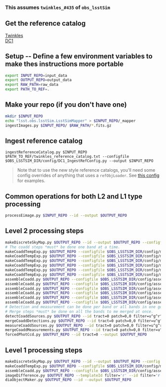 ### This assumes `twinkles_#435` of `obs_lsstSim`

## Get the reference catalog
[Twinkles](https://lsst-web.ncsa.illinois.edu/~krughoff/data/twinkles_reference_catalog.txt)<br>
[DC1](https://lsst-web.ncsa.illinois.edu/~krughoff/data/dc1_reference_catalog.txt)

## Setup -- Define a few environment variables to make thes instructions more portable
```bash
export INPUT_REPO=input_data
export OUTPUT_REPO=output_data
export RAW_PATH=raw_data
export PATH_TO_REF=.

```

## Make your repo (if you don't have one)
```bash
mkdir $INPUT_REPO
echo "lsst.obs.lsstSim.LsstSimMapper" > $INPUT_REPO/_mapper
ingestImages.py $INPUT_REPO/ $RAW_PATH/*.fits.gz
```

## Ingest reference catalog
```
ingestReferenceCatalog.py $INPUT_REPO $PATH_TO_REF/twinkles_reference_catalog.txt --configfile $OBS_LSSTSIM_DIR/config/DC1_IngestRefConfig.py --output $INPUT_REPO
```
> Note that to use the new style reference catalogs, you'll need some config overrides of anything that uses a `refObjLoader`.  See
> [this config](https://github.com/lsst/obs_lsstSim/blob/twinkles_%23435/config/processEimage.py#L1) for examples.

## Common operations for both L2 and L1 type processing
```bash
processEimage.py $INPUT_REPO --id --output $OUTPUT_REPO
```

## Level 2 processing steps
```bash
makeDiscreteSkyMap.py $OUTPUT_REPO --id --output $OUTPUT_REPO --configfile $OBS_LSSTSIM_DIR/config/makeDiscreteSkyMap_deep.py
# The coadd steps *must* be done one band at a time.
makeCoaddTempExp.py $OUTPUT_REPO --configfile $OBS_LSSTSIM_DIR/config/makeCoaddTempExp_deep.py --selectId filter=u --id filter=u --output $OUTPUT_REPO
makeCoaddTempExp.py $OUTPUT_REPO --configfile $OBS_LSSTSIM_DIR/config/makeCoaddTempExp_deep.py --selectId filter=g --id filter=g --output $OUTPUT_REPO
makeCoaddTempExp.py $OUTPUT_REPO --configfile $OBS_LSSTSIM_DIR/config/makeCoaddTempExp_deep.py --selectId filter=r --id filter=r --output $OUTPUT_REPO
makeCoaddTempExp.py $OUTPUT_REPO --configfile $OBS_LSSTSIM_DIR/config/makeCoaddTempExp_deep.py --selectId filter=i --id filter=i --output $OUTPUT_REPO
makeCoaddTempExp.py $OUTPUT_REPO --configfile $OBS_LSSTSIM_DIR/config/makeCoaddTempExp_deep.py --selectId filter=z --id filter=z --output $OUTPUT_REPO
makeCoaddTempExp.py $OUTPUT_REPO --configfile $OBS_LSSTSIM_DIR/config/makeCoaddTempExp_deep.py --selectId filter=y --id filter=y --output $OUTPUT_REPO
assembleCoadd.py $OUTPUT_REPO --configfile $OBS_LSSTSIM_DIR/config/assembleCoadd_deep.py --selectId filter=u --id filter=u patch=0,0 tract=0 --output $OUTPUT_REPO
assembleCoadd.py $OUTPUT_REPO --configfile $OBS_LSSTSIM_DIR/config/assembleCoadd_deep.py --selectId filter=g --id filter=g patch=0,0 tract=0 --output $OUTPUT_REPO
assembleCoadd.py $OUTPUT_REPO --configfile $OBS_LSSTSIM_DIR/config/assembleCoadd_deep.py --selectId filter=r --id filter=r patch=0,0 tract=0 --output $OUTPUT_REPO
assembleCoadd.py $OUTPUT_REPO --configfile $OBS_LSSTSIM_DIR/config/assembleCoadd_deep.py --selectId filter=i --id filter=i patch=0,0 tract=0 --output $OUTPUT_REPO
assembleCoadd.py $OUTPUT_REPO --configfile $OBS_LSSTSIM_DIR/config/assembleCoadd_deep.py --selectId filter=z --id filter=z patch=0,0 tract=0 --output $OUTPUT_REPO
assembleCoadd.py $OUTPUT_REPO --configfile $OBS_LSSTSIM_DIR/config/assembleCoadd_deep.py --selectId filter=y --id filter=y patch=0,0 tract=0 --output $OUTPUT_REPO
# Detection and measurement can be done per band or all bands in one go (will be done serially if the latter)
# Merge steps *must* be done on all the bands to me merged at once.
detectCoaddSources.py $OUTPUT_REPO --id tract=0 patch=0,0 filter=u^g^r^i^z^y --output $OUTPUT_REPO
mergeCoaddDetections.py $OUTPUT_REPO --id tract=0 patch=0,0 filter=u^g^r^i^z^y--output $OUTPUT_REPO
measureCoaddSources.py $OUTPUT_REPO --id tract=0 patch=0,0 filter=u^g^r^i^z^y --output $OUTPUT_REPO
mergeCoaddMeasurements.py $OUTPUT_REPO --id tract=0 patch=0,0 filter=u^g^r^i^z^y --output $OUTPUT_REPO
forcedPhotCcd.py $OUTPUT_REPO --id tract=0 --output $OUTPUT_REPO
```

## Level 1 processing steps
```bash
makeDiscreteSkyMap.py $OUTPUT_REPO --id --output $OUTPUT_REPO --config $OBS_LSSTSIM_DIR/config/makeDiscreteSkyMap_goodSeeing.py
makeCoaddTempExp.py $OUTPUT_REPO --configfile $OBS_LSSTSIM_DIR/config/makeCoaddTempExp_goodSeeing.py --config modelPsf.defaultFwhm=3.0 select.minPsfFwhm=2.6 select.maxPsfFwhm=3.0 --selectId filter='r' --id filter='r' --output $OUTPUT_REPO #per band
assembleCoadd.py $OUTPUT_REPO --configfile $OBS_LSSTSIM_DIR/config/assembleCoadd_goodSeeing.py --selectId filter='r' --id filter='r' patch=0,0 tract=0 --output $OUTPUT_REPO #per band
imageDifference.py $OUTPUT_REPO --templateId filter='r' --id filter='r' --output $OUTPUT_REPO #per band
diaObjectMaker.py $OUTPUT_REPO --id --output $OUTPUT_REPO
```
